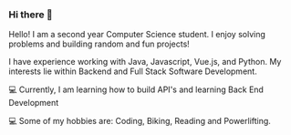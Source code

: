 ### Hi there 👋

<!--
**hjanday/hjanday** is a ✨ _special_ ✨ repository because its `README.md` (this file) appears on your GitHub profile. -->

<p>Hello! I am a second year Computer Science student. I enjoy solving problems and building random and fun projects!</p>
<p>I have experience working with Java, Javascript, Vue.js, and Python. My interests lie within Backend and Full Stack Software Development.</p>
                
<p>💻 Currently, I am learning how to build API's and learning Back End Development </p>

<p>💻 Some of my hobbies are: Coding, Biking, Reading and Powerlifting.</p>


